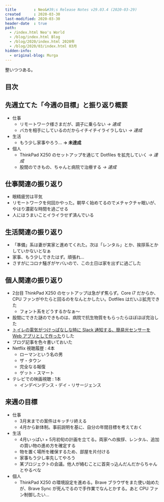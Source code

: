 ```yaml
---
title        : Neo&#39;s Release Notes v29.03.4 (2020-03-29)
created      : 2020-03-30
last-modified: 2020-03-30
header-date  : true
path:
  - /index.html Neo's World
  - /blog/index.html Blog
  - /blog/2020/index.html 2020年
  - /blog/2020/03/index.html 03月
hidden-info:
  - original-blog: Murga
---
```


整いつつある。

## 目次

## 先週立てた「今週の目標」と振り返り概要

- 仕事
  - リモートワーク様さまだが、調子に乗らない _→ 達成_
  - バカを相手にしているのだからイチイチイライラしない _→ 達成_
- 生活
  - もう少し家事やろう… __→ 未達成__
- 個人
  - ThinkPad X250 のセットアップを通じて Dotfiles を拡充していく _→ 達成_
  - 股間のできもの、ちゃんと病院で治療する _→ 達成_

## 仕事関連の振り返り

- 眼精疲労は平気
- リモートワークを何回かやった。朝早く始めてるのでメチャクチャ眠いが、やはり濃密な時間を過ごせる
- 人にはうまいことイライラせず済んでいる

## 生活関連の振り返り

- 「準備」系は妻が実家と進めてくれた。次は「レンタル」とか、挨拶系とかしていかないとなぁ
- 家事、もう少しできたはず。頑張れ…
- さすがにコロナ騒ぎがヤバいので、この土日は家を出ずに過ごした

## 個人関連の振り返り

- 2台目 ThinkPad X250 のセットアップは急がず焦らず。Core i7 だからか、CPU ファンがやたらと回るのをなんとかしたい。Dotfiles はだいぶ拡充できた
  - フォント系をどうするかなぁ～
- 股間にできた謎のできものは、病院で抗生物質をもらったらほぼほぼ完治した
- [トイレの電気がつけっぱなしな時に Slack 通知する、簡易光センサーを Web アプリとして作った](https://github.com/Neos21/web-camera-light-sensor)りした
- ブログ記事を色々書いておいた
- Netflix 視聴履歴 : 4本
  - ローマンという名の男
  - ザ・タウン
  - 完全なる報復
  - ゲット・スマート
- テレビでの映画視聴 : 1本
  - インデペンデンス・デイ・リサージェンス

## 来週の目標

- 仕事
  - 3月末までの案件はキッチリ終える
  - 4月から新体制。事前説明を基に、自分の年間目標を考えておく
- 生活
  - 4月いっぱい + 5月初旬の計画を立てる。両家への挨拶、レンタル、追加の買い物の進め方を確定する
  - 物を置く場所を確保するため、部屋を片付ける
  - 家事もう少し率先してやろう
  - 某プロジェクトの会議。他人が絡むことに首突っ込んだんだからちゃんとやるべな
- 個人
  - ThinkPad X250 の環境設定を進める。Brave ブラウザをまた使い始めたが、Brave Sync が死んでるので手作業でなんとかする。あと CPU ファン制御したい…
